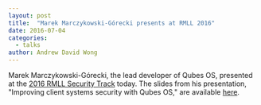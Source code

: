 ```yaml
---
layout: post
title:  "Marek Marczykowski-Górecki presents at RMLL 2016"
date: 2016-07-04
categories:
  - talks
author: Andrew David Wong
---
```


Marek Marczykowski-Górecki, the lead developer of Qubes OS, presented at the
[2016 RMLL Security Track](https://sec2016.rmll.info/) today. The slides from
his presentation, "Improving client systems security with Qubes OS," are
available [here](/attachment/wiki/slides/RMLL_2016_Improving-client-systems-security.pdf).
